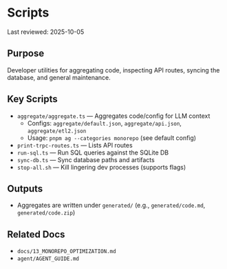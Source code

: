 # Scripts

Last reviewed: 2025-10-05

## Purpose

Developer utilities for aggregating code, inspecting API routes, syncing the database, and general maintenance.

## Key Scripts

- `aggregate/aggregate.ts` — Aggregates code/config for LLM context
  - Configs: `aggregate/default.json`, `aggregate/api.json`, `aggregate/etl2.json`
  - Usage: `pnpm ag --categories monorepo` (see default config)
- `print-trpc-routes.ts` — Lists API routes
- `run-sql.ts` — Run SQL queries against the SQLite DB
- `sync-db.ts` — Sync database paths and artifacts
- `stop-all.sh` — Kill lingering dev processes (supports flags)

## Outputs

- Aggregates are written under `generated/` (e.g., `generated/code.md`, `generated/code.zip`)

## Related Docs

- `docs/13_MONOREPO_OPTIMIZATION.md`
- `agent/AGENT_GUIDE.md`

